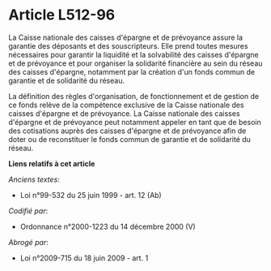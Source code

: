 # Article L512-96

La Caisse nationale des caisses d'épargne et de prévoyance assure la garantie des déposants et des souscripteurs. Elle prend
toutes mesures nécessaires pour garantir la liquidité et la solvabilité des caisses d'épargne et de prévoyance et pour
organiser la solidarité financière au sein du réseau des caisses d'épargne, notamment par la création d'un fonds commun de
garantie et de solidarité du réseau.

La définition des règles d'organisation, de fonctionnement et de gestion de ce fonds relève de la compétence exclusive de la
Caisse nationale des caisses d'épargne et de prévoyance. La Caisse nationale des caisses d'épargne et de prévoyance peut
notamment appeler en tant que de besoin des cotisations auprès des caisses d'épargne et de prévoyance afin de doter ou de
reconstituer le fonds commun de garantie et de solidarité du réseau.

**Liens relatifs à cet article**

_Anciens textes_:

  - Loi n°99-532 du 25 juin 1999 - art. 12 (Ab)

_Codifié par_:

  - Ordonnance n°2000-1223 du 14 décembre 2000 (V)

_Abrogé par_:

  - Loi n°2009-715 du 18 juin 2009 - art. 1
